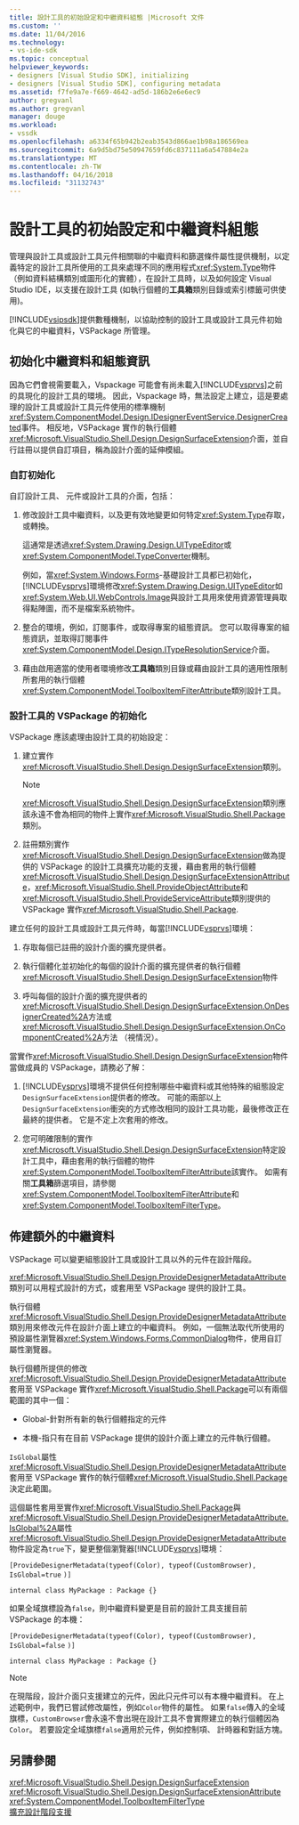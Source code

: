 ```yaml
---
title: 設計工具的初始設定和中繼資料組態 |Microsoft 文件
ms.custom: ''
ms.date: 11/04/2016
ms.technology:
- vs-ide-sdk
ms.topic: conceptual
helpviewer_keywords:
- designers [Visual Studio SDK], initializing
- designers [Visual Studio SDK], configuring metadata
ms.assetid: f7fe9a7e-f669-4642-ad5d-186b2e6e6ec9
author: gregvanl
ms.author: gregvanl
manager: douge
ms.workload:
- vssdk
ms.openlocfilehash: a6334f65b942b2eab3543d866ae1b98a186569ea
ms.sourcegitcommit: 6a9d5bd75e50947659fd6c837111a6a547884e2a
ms.translationtype: MT
ms.contentlocale: zh-TW
ms.lasthandoff: 04/16/2018
ms.locfileid: "31132743"
---
```

# <a name="designer-initialization-and-metadata-configuration"></a>設計工具的初始設定和中繼資料組態
管理與設計工具或設計工具元件相關聯的中繼資料和篩選條件屬性提供機制，以定義特定的設計工具所使用的工具來處理不同的應用程式<xref:System.Type>物件 （例如資料結構類別或圖形化的實體），在設計工具時，以及如何設定 Visual Studio IDE，以支援在設計工具 (如執行個體的**工具箱**類別目錄或索引標籤可供使用)。  
  
 [!INCLUDE[vsipsdk](../extensibility/includes/vsipsdk_md.md)]提供數種機制，以協助控制的設計工具或設計工具元件初始化與它的中繼資料，VSPackage 所管理。  
  
## <a name="initializing-metadata-and-configuration-information"></a>初始化中繼資料和組態資訊  
 因為它們會視需要載入，Vspackage 可能會有尚未載入[!INCLUDE[vsprvs](../code-quality/includes/vsprvs_md.md)]之前的具現化的設計工具的環境。 因此，Vspackage 時，無法設定上建立，這是要處理的設計工具或設計工具元件使用的標準機制<xref:System.ComponentModel.Design.IDesignerEventService.DesignerCreated>事件。 相反地，VSPackage 實作的執行個體<xref:Microsoft.VisualStudio.Shell.Design.DesignSurfaceExtension>介面，並自行註冊以提供自訂項目，稱為設計介面的延伸模組。  
  
### <a name="customizing-initialization"></a>自訂初始化  
 自訂設計工具、 元件或設計工具的介面，包括：  
  
1.  修改設計工具中繼資料，以及更有效地變更如何特定<xref:System.Type>存取，或轉換。  
  
     這通常是透過<xref:System.Drawing.Design.UITypeEditor>或<xref:System.ComponentModel.TypeConverter>機制。  
  
     例如，當<xref:System.Windows.Forms>-基礎設計工具都已初始化，[!INCLUDE[vsprvs](../code-quality/includes/vsprvs_md.md)]環境修改<xref:System.Drawing.Design.UITypeEditor>如<xref:System.Web.UI.WebControls.Image>與設計工具用來使用資源管理員取得點陣圖，而不是檔案系統物件。  
  
2.  整合的環境，例如，訂閱事件，或取得專案的組態資訊。 您可以取得專案的組態資訊，並取得訂閱事件<xref:System.ComponentModel.Design.ITypeResolutionService>介面。  
  
3.  藉由啟用適當的使用者環境修改**工具箱**類別目錄或藉由設計工具的適用性限制所套用的執行個體<xref:System.ComponentModel.ToolboxItemFilterAttribute>類別設計工具。  
  
### <a name="designer-initialization-by-a-vspackage"></a>設計工具的 VSPackage 的初始化  
 VSPackage 應該處理由設計工具的初始設定：  
  
1.  建立實作<xref:Microsoft.VisualStudio.Shell.Design.DesignSurfaceExtension>類別。  
  
    > [!NOTE]
    >  <xref:Microsoft.VisualStudio.Shell.Design.DesignSurfaceExtension>類別應該永遠不會為相同的物件上實作<xref:Microsoft.VisualStudio.Shell.Package>類別。  
  
2.  註冊類別實作<xref:Microsoft.VisualStudio.Shell.Design.DesignSurfaceExtension>做為提供的 VSPackage 的設計工具擴充功能的支援，藉由套用的執行個體<xref:Microsoft.VisualStudio.Shell.Design.DesignSurfaceExtensionAttribute>，<xref:Microsoft.VisualStudio.Shell.ProvideObjectAttribute>和<xref:Microsoft.VisualStudio.Shell.ProvideServiceAttribute>類別提供的 VSPackage 實作<xref:Microsoft.VisualStudio.Shell.Package>.  
  
 建立任何的設計工具或設計工具元件時，每當[!INCLUDE[vsprvs](../code-quality/includes/vsprvs_md.md)]環境：  
  
1.  存取每個已註冊的設計介面的擴充提供者。  
  
2.  執行個體化並初始化的每個的設計介面的擴充提供者的執行個體<xref:Microsoft.VisualStudio.Shell.Design.DesignSurfaceExtension>物件  
  
3.  呼叫每個的設計介面的擴充提供者的<xref:Microsoft.VisualStudio.Shell.Design.DesignSurfaceExtension.OnDesignerCreated%2A>方法或<xref:Microsoft.VisualStudio.Shell.Design.DesignSurfaceExtension.OnComponentCreated%2A>方法 （視情況）。  
  
 當實作<xref:Microsoft.VisualStudio.Shell.Design.DesignSurfaceExtension>物件當做成員的 VSPackage，請務必了解：  
  
1.  [!INCLUDE[vsprvs](../code-quality/includes/vsprvs_md.md)]環境不提供任何控制哪些中繼資料或其他特殊的組態設定`DesignSurfaceExtension`提供者的修改。 可能的兩部以上`DesignSurfaceExtension`衝突的方式修改相同的設計工具功能，最後修改正在最終的提供者。 它是不定上次套用的修改。  
  
2.  您可明確限制的實作<xref:Microsoft.VisualStudio.Shell.Design.DesignSurfaceExtension>特定設計工具中，藉由套用的執行個體的物件<xref:System.ComponentModel.ToolboxItemFilterAttribute>該實作。 如需有關**工具箱**篩選項目，請參閱<xref:System.ComponentModel.ToolboxItemFilterAttribute>和<xref:System.ComponentModel.ToolboxItemFilterType>。  
  
## <a name="additional-metadata-provisioning"></a>佈建額外的中繼資料  
 VSPackage 可以變更組態設計工具或設計工具以外的元件在設計階段。  
  
 <xref:Microsoft.VisualStudio.Shell.Design.ProvideDesignerMetadataAttribute>類別可以用程式設計的方式，或套用至 VSPackage 提供的設計工具。  
  
 執行個體<xref:Microsoft.VisualStudio.Shell.Design.ProvideDesignerMetadataAttribute>類別用來修改元件在設計介面上建立的中繼資料。 例如，一個無法取代所使用的預設屬性瀏覽器<xref:System.Windows.Forms.CommonDialog>物件，使用自訂屬性瀏覽器。  
  
 執行個體所提供的修改<xref:Microsoft.VisualStudio.Shell.Design.ProvideDesignerMetadataAttribute>套用至 VSPackage 實作<xref:Microsoft.VisualStudio.Shell.Package>可以有兩個範圍的其中一個：  
  
-   Global-針對所有新的執行個體指定的元件  
  
-   本機-指只有在目前 VSPackage 提供的設計介面上建立的元件執行個體。  
  
 `IsGlobal`屬性<xref:Microsoft.VisualStudio.Shell.Design.ProvideDesignerMetadataAttribute>套用至 VSPackage 實作的執行個體<xref:Microsoft.VisualStudio.Shell.Package>決定此範圍。  
  
 這個屬性套用至實作<xref:Microsoft.VisualStudio.Shell.Package>與<xref:Microsoft.VisualStudio.Shell.Design.ProvideDesignerMetadataAttribute.IsGlobal%2A>屬性<xref:Microsoft.VisualStudio.Shell.Design.ProvideDesignerMetadataAttribute>物件設定為`true`下，變更整個瀏覽器[!INCLUDE[vsprvs](../code-quality/includes/vsprvs_md.md)]環境：  
  
 `[ProvideDesignerMetadata(typeof(Color), typeof(CustomBrowser),`   `IsGlobal=true`  `)]`  
  
 `internal class MyPackage : Package {}`  
  
 如果全域旗標設為`false`，則中繼資料變更是目前的設計工具支援目前 VSPackage 的本機：  
  
 `[ProvideDesignerMetadata(typeof(Color), typeof(CustomBrowser),`   `IsGlobal=false`  `)]`  
  
 `internal class MyPackage : Package {}`  
  
> [!NOTE]
>  在現階段，設計介面只支援建立的元件，因此只元件可以有本機中繼資料。 在上述範例中，我們已嘗試修改屬性，例如`Color`物件的屬性。 如果`false`傳入的全域旗標，`CustomBrowser`會永遠不會出現在設計工具不會實際建立的執行個體因為`Color`。 若要設定全域旗標`false`適用於元件，例如控制項、 計時器和對話方塊。  
  
## <a name="see-also"></a>另請參閱  
 <xref:Microsoft.VisualStudio.Shell.Design.DesignSurfaceExtension>   
 <xref:Microsoft.VisualStudio.Shell.Design.DesignSurfaceExtensionAttribute>   
 <xref:System.ComponentModel.ToolboxItemFilterType>   
 [擴充設計階段支援](http://msdn.microsoft.com/Library/d6ac8a6a-42fd-4bc8-bf33-b212811297e2)